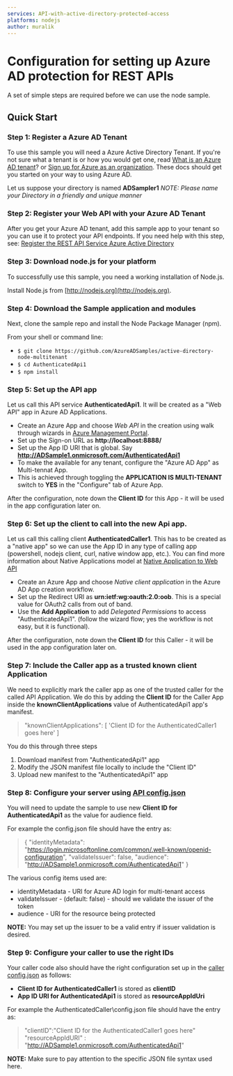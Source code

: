 ```yaml
---
services: API-with-active-directory-protected-access
platforms: nodejs
author: muralik
---
```


# Configuration for setting up Azure AD protection for REST APIs

A set of simple steps are required before we can use the node sample.

## Quick Start

### Step 1: Register a Azure AD Tenant

To use this sample you will need a Azure Active Directory Tenant. If you're not sure what a tenant is or how you would get one, read [What is an Azure AD tenant](http://technet.microsoft.com/library/jj573650.aspx)? or [Sign up for Azure as an organization](http://azure.microsoft.com/en-us/documentation/articles/sign-up-organization/). These docs should get you started on your way to using Azure AD.

Let us suppose your directory is named **ADSampler1**
_NOTE: Please name your Directory in a friendly and unique manner_

### Step 2: Register your Web API with your Azure AD Tenant

After you get your Azure AD tenant, add this sample app to your tenant so you can use it to protect your API endpoints. 
If you need help with this step, see: 
[Register the REST API Service Azure Active Directory](https://github.com/AzureADSamples/WebAPI-Nodejs/wiki/Setup-Windows-Azure-AD)

### Step 3: Download node.js for your platform
To successfully use this sample, you need a working installation of Node.js.

Install Node.js from [http://nodejs.org](http://nodejs.org).

### Step 4: Download the Sample application and modules

Next, clone the sample repo and install the Node Package Manager (npm).

From your shell or command line:

* `$ git clone https://github.com/AzureADSamples/active-directory-node-multitenant`
* `$ cd AuthenticatedApi1`
* `$ npm install`

### Step 5: Set up the API app

Let us call this API service **AuthenticatedApi1**. It will be created as a "Web API" app in Azure AD Applications.

* Create an Azure App and choose _Web API_ in the creation using walk through wizards in [Azure Management Portal](http://manage.windowsazure.com).
 * Set up the Sign-on URL as **http://localhost:8888/**
 * Set up the App ID URI that is global. Say **http://ADSample1.onmicrosoft.com/AuthenticatedApi1**
* To make the available for any tenant, configure the "Azure AD App" as Multi-tennat App. 
 * This is achieved through toggling the **APPLICATION IS MULTI-TENANT** switch to **YES** in the "Configure" tab of Azure App.

 After the configuration, note down the **Client ID** for this App - it will be used in the app configuration later on.

### Step 6: Set up the client to call into the new Api app.

Let us call this calling client **AuthenticatedCaller1**. This has to be created as a "native app" so we can use the App ID in any type of calling app (powershell, nodejs client, curl, native window app, etc.). You can find more information about Native Applications model at [Native Application to Web API](https://azure.microsoft.com/en-us/documentation/articles/active-directory-authentication-scenarios/#native-application-to-web-api)

* Create an Azure App and choose _Native client application_ in the Azure AD App creation workflow.
 * Set up the Redirect URI as  **urn:ietf:wg:oauth:2.0:oob**. This is a special value for OAuth2 calls from out of band.
* Use the **Add Application** to add _Delegated Permissions_ to access "AuthenticatedApi1". (follow the wizard flow; yes the workflow is not easy, but it is functional).

 After the configuration, note down the **Client ID** for this Caller - it will be used in the app configuration later on.

### Step 7: Include the Caller app as a trusted known client Application

We need to explicitly mark the caller app as one of the trusted caller for the called API Application. 
We do this by adding the **Client ID** for the Caller App inside the **knownClientApplications** value of AuthenticatedApi1 app's manifest.
 
> "knownClientApplications": [
>    'Client ID for the AuthenticatedCaller1 goes here'
> ]

You do this through three steps
 1. Download manifest from "AuthenticatedApi1" app
 2. Modify the JSON manifest file locally to include the "Client ID"
 3. Upload new manifest to the "AuthenticatedApi1" app

### Step 8: Configure your server using [API config.json](AuthenticatedApi1\config.json)

You will need to update the sample to use new **Client ID for AuthenticatedApi1** as the value for audience field.

For example the config.json file should have the entry as:

>{
>   "identityMetadata": "https://login.microsoftonline.com/common/.well-known/openid-configuration",
>   "validateIssuer": false,
>   "audience": "http://ADSample1.onmicrosoft.com/AuthenticatedApi1"
>}

 The various config items used are:
 * identityMetadata - URI for Azure AD login for multi-tenant access
 * validateIssuer - (default: false) - should we validate the issuer of the token
 * audience - URI for the resource being protected

**NOTE:** You may set up the issuer to be a valid entry if issuer validation is desired.

### Step 9: Configure your caller to use the right IDs

Your caller code also should have the right configuration set up in the [caller config.json](../AuthenticatedCaller/config.json) as follows:

 * **Client ID for AuthenticatedCaller1** is stored as **clientID**
 * **App ID URI for AuthenticatedApi1** is stored as **resourceAppIdUri**

For example the AuthenticatedCaller\config.json file should have the entry as:

>   "clientID":"Client ID for the AuthenticatedCaller1 goes here"
>   "resourceAppIdURI" : "http://ADSample1.onmicrosoft.com/AuthenticatedApi1"

**NOTE:** Make sure to pay attention to the specific JSON file syntax used here.
